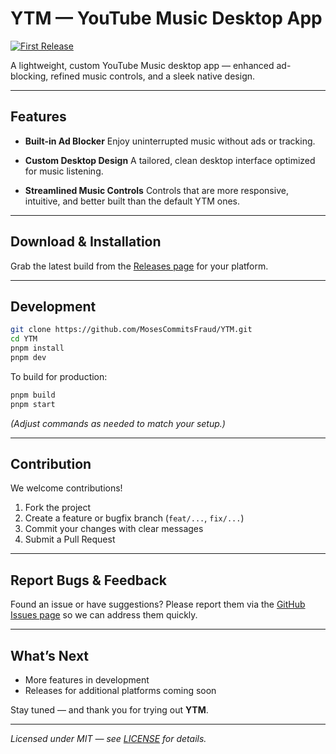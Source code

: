 # YTM — YouTube Music Desktop App

[![First Release](https://img.shields.io/badge/release-v1.0-blue?style=for-the-badge)](../../releases)

A lightweight, custom YouTube Music desktop app — enhanced ad-blocking, refined music controls, and a sleek native design.

---

## Features

* **Built-in Ad Blocker**
  Enjoy uninterrupted music without ads or tracking.

* **Custom Desktop Design**
  A tailored, clean desktop interface optimized for music listening.

* **Streamlined Music Controls**
  Controls that are more responsive, intuitive, and better built than the default YTM ones.

---

## Download & Installation

Grab the latest build from the [Releases page](../../releases) for your platform.

---

## Development

```bash
git clone https://github.com/MosesCommitsFraud/YTM.git
cd YTM
pnpm install
pnpm dev
```

To build for production:

```bash
pnpm build
pnpm start
```

*(Adjust commands as needed to match your setup.)*

---

## Contribution

We welcome contributions!

1. Fork the project
2. Create a feature or bugfix branch (`feat/...`, `fix/...`)
3. Commit your changes with clear messages
4. Submit a Pull Request

---

## Report Bugs & Feedback

Found an issue or have suggestions? Please report them via the [GitHub Issues page](../../issues) so we can address them quickly.

---

## What’s Next

* More features in development
* Releases for additional platforms coming soon

Stay tuned — and thank you for trying out **YTM**.

---

*Licensed under MIT — see [LICENSE](./LICENSE) for details.*
